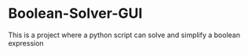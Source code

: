 # Boolean-Solver-GUI
This is a project where a python script can solve and simplify a boolean expression
